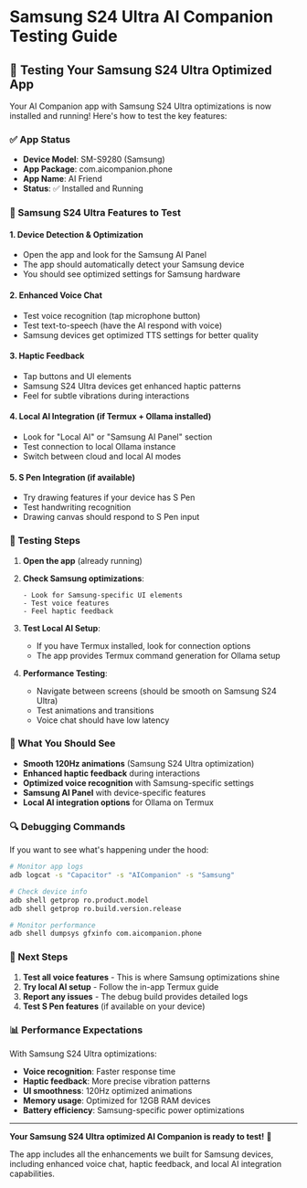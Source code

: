 # Samsung S24 Ultra AI Companion Testing Guide

## 🎯 Testing Your Samsung S24 Ultra Optimized App

Your AI Companion app with Samsung S24 Ultra optimizations is now installed and running! Here's how to test the key features:

### ✅ App Status
- **Device Model**: SM-S9280 (Samsung)
- **App Package**: com.aicompanion.phone
- **App Name**: AI Friend
- **Status**: ✅ Installed and Running

### 🔧 Samsung S24 Ultra Features to Test

#### 1. **Device Detection & Optimization**
- Open the app and look for the Samsung AI Panel
- The app should automatically detect your Samsung device
- You should see optimized settings for Samsung hardware

#### 2. **Enhanced Voice Chat**
- Test voice recognition (tap microphone button)
- Test text-to-speech (have the AI respond with voice)
- Samsung devices get optimized TTS settings for better quality

#### 3. **Haptic Feedback**
- Tap buttons and UI elements
- Samsung S24 Ultra devices get enhanced haptic patterns
- Feel for subtle vibrations during interactions

#### 4. **Local AI Integration (if Termux + Ollama installed)**
- Look for "Local AI" or "Samsung AI Panel" section
- Test connection to local Ollama instance
- Switch between cloud and local AI modes

#### 5. **S Pen Integration (if available)**
- Try drawing features if your device has S Pen
- Test handwriting recognition
- Drawing canvas should respond to S Pen input

### 🧪 Testing Steps

1. **Open the app** (already running)
2. **Check Samsung optimizations**:
   ```
   - Look for Samsung-specific UI elements
   - Test voice features
   - Feel haptic feedback
   ```

3. **Test Local AI Setup**:
   - If you have Termux installed, look for connection options
   - The app provides Termux command generation for Ollama setup

4. **Performance Testing**:
   - Navigate between screens (should be smooth on Samsung S24 Ultra)
   - Test animations and transitions
   - Voice chat should have low latency

### 📱 What You Should See

- **Smooth 120Hz animations** (Samsung S24 Ultra optimization)
- **Enhanced haptic feedback** during interactions
- **Optimized voice recognition** with Samsung-specific settings
- **Samsung AI Panel** with device-specific features
- **Local AI integration options** for Ollama on Termux

### 🔍 Debugging Commands

If you want to see what's happening under the hood:

```bash
# Monitor app logs
adb logcat -s "Capacitor" -s "AICompanion" -s "Samsung"

# Check device info
adb shell getprop ro.product.model
adb shell getprop ro.build.version.release

# Monitor performance
adb shell dumpsys gfxinfo com.aicompanion.phone
```

### 🚀 Next Steps

1. **Test all voice features** - This is where Samsung optimizations shine
2. **Try local AI setup** - Follow the in-app Termux guide
3. **Report any issues** - The debug build provides detailed logs
4. **Test S Pen features** (if available on your device)

### 📊 Performance Expectations

With Samsung S24 Ultra optimizations:
- **Voice recognition**: Faster response time
- **Haptic feedback**: More precise vibration patterns
- **UI smoothness**: 120Hz optimized animations
- **Memory usage**: Optimized for 12GB RAM devices
- **Battery efficiency**: Samsung-specific power optimizations

---

**Your Samsung S24 Ultra optimized AI Companion is ready to test!** 🎉

The app includes all the enhancements we built for Samsung devices, including enhanced voice chat, haptic feedback, and local AI integration capabilities.
